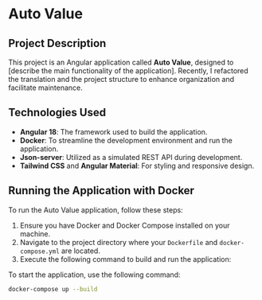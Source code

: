 # Auto Value

## Project Description

This project is an Angular application called **Auto Value**, designed to [describe the main functionality of the application]. Recently, I refactored the translation and the project structure to enhance organization and facilitate maintenance.

## Technologies Used

- **Angular 18**: The framework used to build the application.
- **Docker**: To streamline the development environment and run the application.
- **Json-server**: Utilized as a simulated REST API during development.
- **Tailwind CSS** and **Angular Material**: For styling and responsive design.

## Running the Application with Docker

To run the Auto Value application, follow these steps:

1. Ensure you have Docker and Docker Compose installed on your machine.
2. Navigate to the project directory where your `Dockerfile` and `docker-compose.yml` are located.
3. Execute the following command to build and run the application:

To start the application, use the following command:

```bash
docker-compose up --build
```

